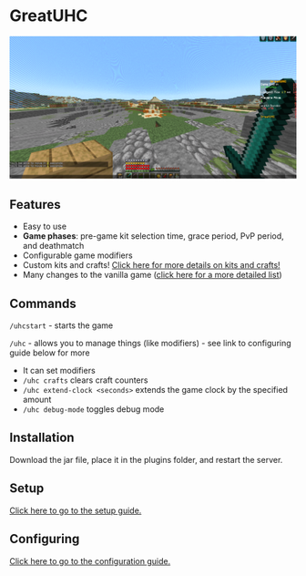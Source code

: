 # GreatUHC

![](https://github.com/greatericontop/GreatUHC/blob/main/assets/deathmatchShowcase.png?raw=true)

## Features

- Easy to use
- **Game phases**: pre-game kit selection time, grace period, PvP period, and deathmatch
- Configurable game modifiers
- Custom kits and crafts! [Click here for more details on kits and crafts!](https://github.com/greatericontop/GreatUHC/blob/main/KitsAndCrafts.md)
- Many changes to the vanilla game ([click here for a more detailed list](https://github.com/greatericontop/GreatUHC/blob/main/GameplayChanges.md))

## Commands

`/uhcstart` - starts the game

`/uhc` - allows you to manage things (like modifiers) - see link to configuring guide below for more
- It can set modifiers
- `/uhc crafts` clears craft counters
- `/uhc extend-clock <seconds>` extends the game clock by the specified amount
- `/uhc debug-mode` toggles debug mode

## Installation

Download the jar file, place it in the plugins folder, and restart the server.

## Setup

[Click here to go to the setup guide.](https://github.com/greatericontop/GreatUHC/blob/main/Setup.md)

## Configuring

[Click here to go to the configuration guide.](https://github.com/greatericontop/GreatUHC/blob/main/Configuring.md)
